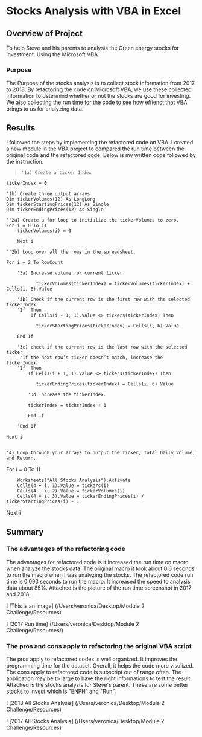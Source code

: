 # Stocks Analysis with VBA in Excel

## Overview of Project

To help Steve and his parents to analysis the Green energy stocks for investment. Using the Microsoft VBA 

### Purpose
The Purpose of the stocks analysis is to collect stock information from 2017 to 2018. By refactoring the code on Microsoft VBA, we use these collected information to determind whether or not the stocks are good for investing. We also collecting the run time for the code to see how effienct that VBA brings to us for analyzing data.   

## Results

I followed the steps by implementing the refactored code on VBA. I created a new module in the VBA project to compared the run time between the original code and the refactored code. Below is my written code followed by the instruction. 
>     '1a) Create a ticker Index
    tickerIndex = 0
    
    '1b) Create three output arrays
    Dim tickerVolumes(12) As LongLong
    Dim tickerStartingPrices(12) As Single
    Dim tickerEndingPrices(12) As Single

    ''2a) Create a for loop to initialize the tickerVolumes to zero.
    For i = 0 To 11
        tickerVolumes(i) = 0
         
        Next i
        
    ''2b) Loop over all the rows in the spreadsheet.
    
    For i = 2 To RowCount
    
        '3a) Increase volume for current ticker
        
               tickerVolumes(tickerIndex) = tickerVolumes(tickerIndex) + Cells(i, 8).Value
        
        '3b) Check if the current row is the first row with the selected tickerIndex.
        'If  Then
             If Cells(i - 1, 1).Value <> tickers(tickerIndex) Then

               tickerStartingPrices(tickerIndex) = Cells(i, 6).Value
               
        End If
        
        '3c) check if the current row is the last row with the selected ticker
         'If the next row’s ticker doesn’t match, increase the tickerIndex.
        'If  Then
            If Cells(i + 1, 1).Value <> tickers(tickerIndex) Then

               tickerEndingPrices(tickerIndex) = Cells(i, 6).Value

            '3d Increase the tickerIndex.
                    
            tickerIndex = tickerIndex + 1
            
            End If
                
        'End If
    
    Next i
    
    
    '4) Loop through your arrays to output the Ticker, Total Daily Volume, and Return.

  For i = 0 To 11
  
        Worksheets("All Stocks Analysis").Activate
        Cells(4 + i, 1).Value = tickers(i)
        Cells(4 + i, 2).Value = tickerVolumes(i)
        Cells(4 + i, 3).Value = tickerEndingPrices(i) / tickerStartingPrices(i) - 1
        
 Next i
## Summary

### The advantages of the refactoring code

The advantages for refactored code is it increased the run time on macro when analyze the stocks data. The original macro it took about 0.6 seconds to run the macro when I was analyzing the stocks. The refactored code run time is 0.093 seconds to run the macro. It increased the speed to analysis data about 85%. Attached is the picture of the run time screenshot in 2017 and 2018. 

 ! [This is an image] (/Users/veronica/Desktop/Module 2 Challenge/Resources)

! [2017 Run time] (/Users/veronica/Desktop/Module 2 Challenge/Resources/)

### The pros and cons apply to refactoring the original VBA script
The pros apply to refactored codes is well organized. It improves the programming time for the dataset. Overall, it helps the code more visulized. The cons apply to refactored code is subscript out of range often. The application may be to large to have the right informations to test the result. Attached is the stocks analysis for Steve's parent. These are some better stocks to invest which is "ENPH" and "Run". 

! [2018 All Stocks Analysis] (/Users/veronica/Desktop/Module 2 Challenge/Resources)

 ! [2017 All Stocks Analysis] (/Users/veronica/Desktop/Module 2 Challenge/Resources)

